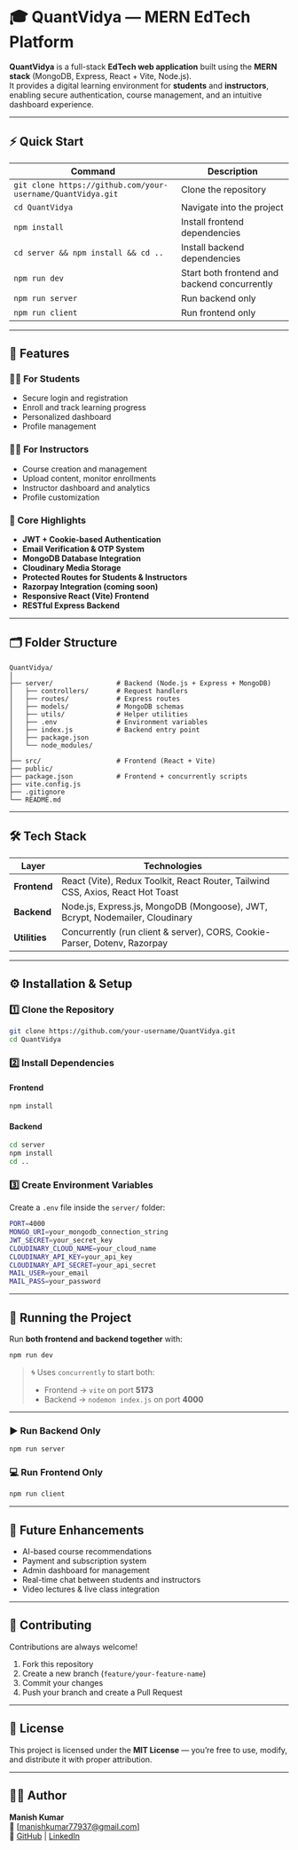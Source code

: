 # 🎓 QuantVidya — MERN EdTech Platform

**QuantVidya** is a full-stack **EdTech web application** built using the **MERN stack** (MongoDB, Express, React + Vite, Node.js).  
It provides a digital learning environment for **students** and **instructors**, enabling secure authentication, course management, and an intuitive dashboard experience.

---

## ⚡ Quick Start

| Command | Description |
|----------|--------------|
| `git clone https://github.com/your-username/QuantVidya.git` | Clone the repository |
| `cd QuantVidya` | Navigate into the project |
| `npm install` | Install frontend dependencies |
| `cd server && npm install && cd ..` | Install backend dependencies |
| `npm run dev` | Start both frontend and backend concurrently |
| `npm run server` | Run backend only |
| `npm run client` | Run frontend only |

---

## 🚀 Features

### 👨‍🎓 For Students
- Secure login and registration
- Enroll and track learning progress
- Personalized dashboard
- Profile management

### 👩‍🏫 For Instructors
- Course creation and management
- Upload content, monitor enrollments
- Instructor dashboard and analytics
- Profile customization

### 🧩 Core Highlights
- **JWT + Cookie-based Authentication**
- **Email Verification & OTP System**
- **MongoDB Database Integration**
- **Cloudinary Media Storage**
- **Protected Routes for Students & Instructors**
- **Razorpay Integration (coming soon)**
- **Responsive React (Vite) Frontend**
- **RESTful Express Backend**

---

## 🗂️ Folder Structure

```
QuantVidya/
│
├── server/                # Backend (Node.js + Express + MongoDB)
│   ├── controllers/       # Request handlers
│   ├── routes/            # Express routes
│   ├── models/            # MongoDB schemas
│   ├── utils/             # Helper utilities
│   ├── .env               # Environment variables
│   ├── index.js           # Backend entry point
│   ├── package.json
│   └── node_modules/
│
├── src/                   # Frontend (React + Vite)
├── public/
├── package.json           # Frontend + concurrently scripts
├── vite.config.js
├── .gitignore
└── README.md
```

---

## 🛠️ Tech Stack

| Layer | Technologies |
|-------|---------------|
| **Frontend** | React (Vite), Redux Toolkit, React Router, Tailwind CSS, Axios, React Hot Toast |
| **Backend** | Node.js, Express.js, MongoDB (Mongoose), JWT, Bcrypt, Nodemailer, Cloudinary |
| **Utilities** | Concurrently (run client & server), CORS, Cookie-Parser, Dotenv, Razorpay |

---

## ⚙️ Installation & Setup

### 1️⃣ Clone the Repository
```bash
git clone https://github.com/your-username/QuantVidya.git
cd QuantVidya
```

### 2️⃣ Install Dependencies

#### Frontend
```bash
npm install
```

#### Backend
```bash
cd server
npm install
cd ..
```

### 3️⃣ Create Environment Variables

Create a `.env` file inside the `server/` folder:

```bash
PORT=4000
MONGO_URI=your_mongodb_connection_string
JWT_SECRET=your_secret_key
CLOUDINARY_CLOUD_NAME=your_cloud_name
CLOUDINARY_API_KEY=your_api_key
CLOUDINARY_API_SECRET=your_api_secret
MAIL_USER=your_email
MAIL_PASS=your_password
```

---

## 🧩 Running the Project

Run **both frontend and backend together** with:

```bash
npm run dev
```

> 🌀 Uses `concurrently` to start both:
> - Frontend → `vite` on port **5173**
> - Backend → `nodemon index.js` on port **4000**

---

### ▶️ Run Backend Only
```bash
npm run server
```

### 💻 Run Frontend Only
```bash
npm run client
```

---

## 🧠 Future Enhancements
- AI-based course recommendations  
- Payment and subscription system  
- Admin dashboard for management  
- Real-time chat between students and instructors  
- Video lectures & live class integration  

---

## 🤝 Contributing
Contributions are always welcome!

1. Fork this repository  
2. Create a new branch (`feature/your-feature-name`)  
3. Commit your changes  
4. Push your branch and create a Pull Request  

---

## 📜 License
This project is licensed under the **MIT License** — you’re free to use, modify, and distribute it with proper attribution.

---

## 👨‍💻 Author
**Manish Kumar**  
📧 [manishkumar77937@gmail.com]  
🔗 [GitHub](https://github.com/itsmk01) | [LinkedIn](https://www.linkedin.com/in/manish-kumar-8b4a74297/)
